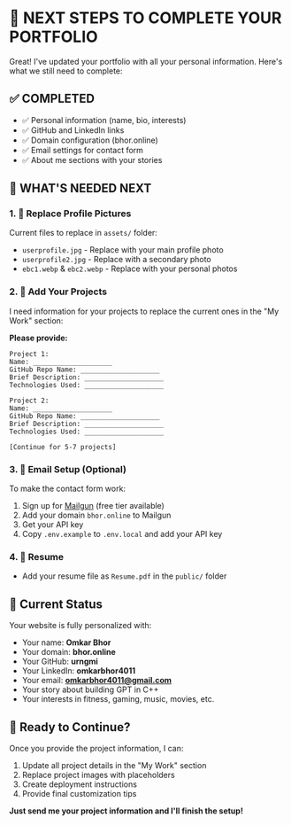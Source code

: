 # 🚀 NEXT STEPS TO COMPLETE YOUR PORTFOLIO

Great! I've updated your portfolio with all your personal information. Here's what we still need to complete:

## ✅ COMPLETED
- ✅ Personal information (name, bio, interests)
- ✅ GitHub and LinkedIn links
- ✅ Domain configuration (bhor.online)  
- ✅ Email settings for contact form
- ✅ About me sections with your stories

## 🔄 WHAT'S NEEDED NEXT

### 1. 📸 **Replace Profile Pictures**
Current files to replace in `assets/` folder:
- `userprofile.jpg` - Replace with your main profile photo
- `userprofile2.jpg` - Replace with a secondary photo
- `ebc1.webp` & `ebc2.webp` - Replace with your personal photos

### 2. 🚀 **Add Your Projects**
I need information for your projects to replace the current ones in the "My Work" section:

**Please provide:**
```
Project 1:
Name: ____________________
GitHub Repo Name: ____________________
Brief Description: ____________________
Technologies Used: ____________________

Project 2:
Name: ____________________
GitHub Repo Name: ____________________
Brief Description: ____________________
Technologies Used: ____________________

[Continue for 5-7 projects]
```

### 3. 📧 **Email Setup (Optional)**
To make the contact form work:
1. Sign up for [Mailgun](https://www.mailgun.com/) (free tier available)
2. Add your domain `bhor.online` to Mailgun
3. Get your API key
4. Copy `.env.example` to `.env.local` and add your API key

### 4. 📄 **Resume**
- Add your resume file as `Resume.pdf` in the `public/` folder

## 🎯 **Current Status**
Your website is fully personalized with:
- Your name: **Omkar Bhor**
- Your domain: **bhor.online**
- Your GitHub: **urngmi**
- Your LinkedIn: **omkarbhor4011**
- Your email: **omkarbhor4011@gmail.com**
- Your story about building GPT in C++
- Your interests in fitness, gaming, music, movies, etc.

## 🌟 **Ready to Continue?**
Once you provide the project information, I can:
1. Update all project details in the "My Work" section
2. Replace project images with placeholders
3. Create deployment instructions
4. Provide final customization tips

**Just send me your project information and I'll finish the setup!**
